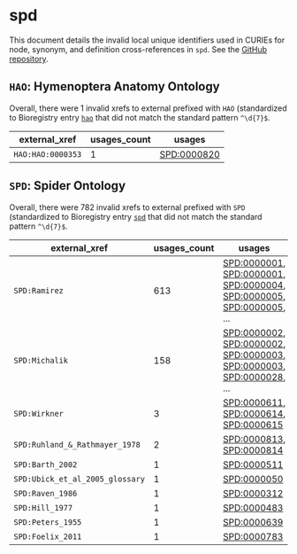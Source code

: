 # spd

This document details the invalid local unique identifiers used in CURIEs
for node, synonym, and definition cross-references in `spd`. See the [GitHub repository](https://github.com/obophenotype/spider-ontology).


## `HAO`: Hymenoptera Anatomy Ontology

Overall, there were 1 invalid
xrefs to external prefixed with `HAO` (standardized to Bioregistry
entry [`hao`]((https://bioregistry.io/hao)) that
did not match the standard pattern `^\d{7}$`.

| external_xref     |   usages_count | usages                                            |
|-------------------|----------------|---------------------------------------------------|
| `HAO:HAO:0000353` |              1 | [SPD:0000820](https://bioregistry.io/SPD:0000820) |

## `SPD`: Spider Ontology

Overall, there were 782 invalid
xrefs to external prefixed with `SPD` (standardized to Bioregistry
entry [`spd`]((https://bioregistry.io/spd)) that
did not match the standard pattern `^\d{7}$`.

| external_xref                   |   usages_count | usages                                                                                                                                                                                                                                                             |
|---------------------------------|----------------|--------------------------------------------------------------------------------------------------------------------------------------------------------------------------------------------------------------------------------------------------------------------|
| `SPD:Ramirez`                   |            613 | [SPD:0000001](https://bioregistry.io/SPD:0000001), [SPD:0000001](https://bioregistry.io/SPD:0000001), [SPD:0000004](https://bioregistry.io/SPD:0000004), [SPD:0000005](https://bioregistry.io/SPD:0000005), [SPD:0000005](https://bioregistry.io/SPD:0000005), ... |
| `SPD:Michalik`                  |            158 | [SPD:0000002](https://bioregistry.io/SPD:0000002), [SPD:0000002](https://bioregistry.io/SPD:0000002), [SPD:0000003](https://bioregistry.io/SPD:0000003), [SPD:0000003](https://bioregistry.io/SPD:0000003), [SPD:0000028](https://bioregistry.io/SPD:0000028), ... |
| `SPD:Wirkner`                   |              3 | [SPD:0000611](https://bioregistry.io/SPD:0000611), [SPD:0000614](https://bioregistry.io/SPD:0000614), [SPD:0000615](https://bioregistry.io/SPD:0000615)                                                                                                            |
| `SPD:Ruhland_&_Rathmayer_1978`  |              2 | [SPD:0000813](https://bioregistry.io/SPD:0000813), [SPD:0000814](https://bioregistry.io/SPD:0000814)                                                                                                                                                               |
| `SPD:Barth_2002`                |              1 | [SPD:0000511](https://bioregistry.io/SPD:0000511)                                                                                                                                                                                                                  |
| `SPD:Ubick_et_al_2005_glossary` |              1 | [SPD:0000050](https://bioregistry.io/SPD:0000050)                                                                                                                                                                                                                  |
| `SPD:Raven_1986`                |              1 | [SPD:0000312](https://bioregistry.io/SPD:0000312)                                                                                                                                                                                                                  |
| `SPD:Hill_1977`                 |              1 | [SPD:0000483](https://bioregistry.io/SPD:0000483)                                                                                                                                                                                                                  |
| `SPD:Peters_1955`               |              1 | [SPD:0000639](https://bioregistry.io/SPD:0000639)                                                                                                                                                                                                                  |
| `SPD:Foelix_2011`               |              1 | [SPD:0000783](https://bioregistry.io/SPD:0000783)                                                                                                                                                                                                                  |

